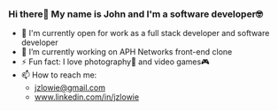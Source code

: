 ### Hi there👋 My name is John and I'm a software developer🤓

- 💼 I'm currently open for work as a full stack developer and software developer
- 🔭 I’m currently working on APH Networks front-end clone
- ⚡ Fun fact: I love photography📸 and video games🎮
- 📫 How to reach me: 
    - jzlowie@gmail.com
    - www.linkedin.com/in/jzlowie

<!-- - 🌱 I’m currently learning ...
- 👯 I’m looking to collaborate on ...
- 🤔 I’m looking for help with ...
- 💬 Ask me about ...
- 😄 Pronouns: ... -->

